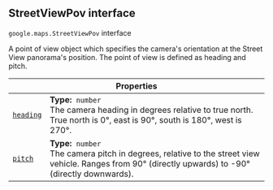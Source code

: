 
<h2 id="StreetViewPov">StreetViewPov interface</h2>
<p>
<code><span itemprop="path">google.maps</span>.<span itemprop="name">StreetViewPov</span></code>
interface
</p>
<p>A point of view object which specifies the camera's orientation at the Street View panorama's position. The point of view is defined as heading and pitch.</p>
<div class="devsite-table-wrapper"><table class="properties responsive" summary="interface StreetViewPov - Properties">
<thead>
<tr><th colspan="2">Properties</th>
</tr></thead>
<tbody>
<tr id="StreetViewPov.heading">
<td itemprop="property"><code><a class="secret-link" href="#StreetViewPov.heading"><span>heading</span></a></code></td>
<td><div><strong>Type:</strong>&nbsp; <code>number</code></div>
<div class="desc">The camera heading in degrees relative to true north. True north is 0°, east is 90°, south is 180°, west is 270°.</div></td>
</tr>
<tr id="StreetViewPov.pitch">
<td itemprop="property"><code><a class="secret-link" href="#StreetViewPov.pitch"><span>pitch</span></a></code></td>
<td><div><strong>Type:</strong>&nbsp; <code>number</code></div>
<div class="desc">The camera pitch in degrees, relative to the street view vehicle. Ranges from 90° (directly upwards) to -90° (directly downwards).</div></td>
</tr>
</tbody>
</table></div>
<script src="replace_links.js"></script>
